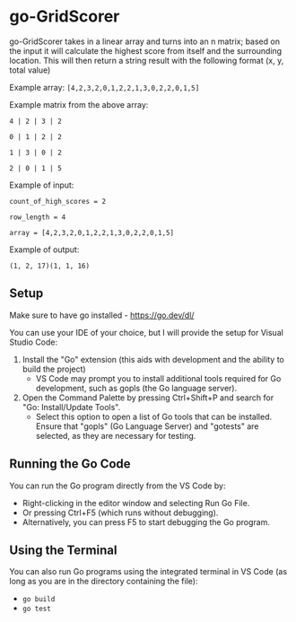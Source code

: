 # go-GridScorer

go-GridScorer takes in a linear array and turns into an n matrix; based on the input it will calculate the highest score from itself and the surrounding location. This will then return a string result with the following format (x, y, total value)

Example array: `[4,2,3,2,0,1,2,2,1,3,0,2,2,0,1,5]`

Example matrix from the above array:

```
4 | 2 | 3 | 2

0 | 1 | 2 | 2

1 | 3 | 0 | 2

2 | 0 | 1 | 5
```

Example of input:

```
count_of_high_scores = 2

row_length = 4

array = [4,2,3,2,0,1,2,2,1,3,0,2,2,0,1,5]
```

Example of output:

`(1, 2, 17)(1, 1, 16)`

## Setup

Make sure to have go installed - https://go.dev/dl/

You can use your IDE of your choice, but I will provide the setup for Visual Studio Code:

1) Install the "Go" extension (this aids with development and the ability to build the project)
    - VS Code may prompt you to install additional tools required for Go development, such as gopls (the Go language server).
2) Open the Command Palette by pressing Ctrl+Shift+P and search for "Go: Install/Update Tools". 
    - Select this option to open a list of Go tools that can be installed. Ensure that "gopls" (Go Language Server) and "gotests" are selected, as they are necessary for testing.

## Running the Go Code

You can run the Go program directly from the VS Code by:
- Right-clicking in the editor window and selecting Run Go File.
- Or pressing Ctrl+F5 (which runs without debugging).
- Alternatively, you can press F5 to start debugging the Go program.

## Using the Terminal

You can also run Go programs using the integrated terminal in VS Code (as long as you are in the directory containing the file):
- `go build`
- `go test` 

